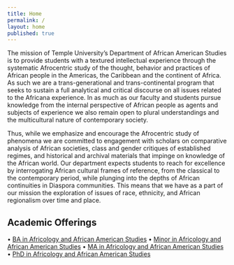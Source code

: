 ```yaml
---
title: Home
permalink: /
layout: home
published: true
---
```


The mission of Temple University’s Department of African American Studies is to provide students with a textured intellectual experience through the systematic Afrocentric study of the thought, behavior and practices of African people in the Americas, the Caribbean and the continent of Africa. As such we are a trans-generational and trans-continental program that seeks to sustain a full analytical and critical discourse on all issues related to the Africana experience. In as much as our faculty and students pursue knowledge from the internal perspective of African people as agents and subjects of experience we also remain open to plural understandings and the multicultural nature of contemporary society.

Thus, while we emphasize and encourage the Afrocentric study of phenomena we are committed to engagement with scholars on comparative analysis of African societies, class and gender critiques of established regimes, and historical and archival materials that impinge on knowledge of the African world. Our department expects students to reach for excellence by interrogating African cultural frames of reference, from the classical to the contemporary period, while plunging into the depths of African continuities in Diaspora communities. This means that we have as a part of our mission the exploration of issues of race, ethnicity, and African regionalism over time and place.

## Academic Offerings

• [BA in Africology and African American Studies](http://bulletin.temple.edu/undergraduate/liberal-arts/africology-african-american-studies/ba-africology-african-american-studies/)
• [Minor in Africology and African American Studies](http://bulletin.temple.edu/undergraduate/liberal-arts/africology-african-american-studies/minor-africology-african-american-studies/)
• [MA in Africology and African American Studies](http://bulletin.temple.edu/graduate/scd/cla/africology-african-american-studies-ma/#text)
• [PhD in Africology and African American Studies](http://bulletin.temple.edu/graduate/scd/cla/africology-african-american-studies-phd/)
